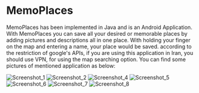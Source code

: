 # MemoPlaces
MemoPlaces has been implemented in Java and is an Android Application.
With MemoPlaces you can save all your desired or memorable places by adding pictures and descriptions all in one place. With holding your finger on the map and entering a name, your place would be saved.
according to the restriction of google's APIs, if you are using this application in Iran, you should use VPN, for using the map searching option.
You can find some pictures of mentioned application as below:

![Screenshot_1](https://user-images.githubusercontent.com/63088252/161231309-d6d5c495-8832-4c04-bbff-a62eb17d2a77.png)   ![Screenshot_2](https://user-images.githubusercontent.com/63088252/161231315-9c384226-52c4-4459-9dcf-9a8af8404d98.png)   ![Screenshot_4](https://user-images.githubusercontent.com/63088252/161231317-ab1cbfbc-22c5-4a67-84e6-d812aa6eb95a.png)   ![Screenshot_5](https://user-images.githubusercontent.com/63088252/161231320-5bf0f77f-6b10-4f3f-a7f5-fc8f11b28fc2.png)   ![Screenshot_6](https://user-images.githubusercontent.com/63088252/161231324-5b713153-b289-46ae-bef3-096dd82f2cf2.png)
![Screenshot_7](https://user-images.githubusercontent.com/63088252/161231326-760dc9a9-09dd-4a5a-8142-c9e466789ff3.png)   ![Screenshot_8](https://user-images.githubusercontent.com/63088252/161231328-ab62fd67-e1d2-4b6f-9d3c-b9b77b2daaef.png)

